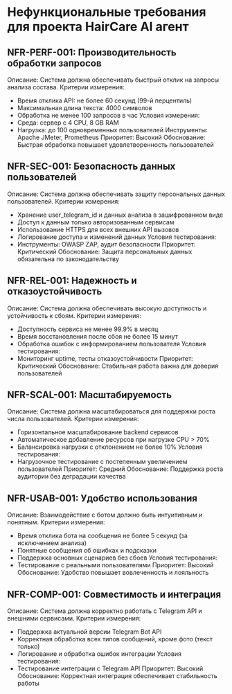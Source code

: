 # Нефункциональные требования для проекта HairCare AI агент

## NFR-PERF-001: Производительность обработки запросов
Описание: Система должна обеспечивать быстрый отклик на запросы анализа состава.
Критерии измерения:
- Время отклика API: не более 60 секунд (99-й перцентиль)
- Максимальная длина текста: 4000 символов
- Обработка не менее 100 запросов в час
Условия измерения:
- Среда: сервер с 4 CPU, 8 GB RAM
- Нагрузка: до 100 одновременных пользователей
Инструменты: Apache JMeter, Prometheus
Приоритет: Высокий
Обоснование: Быстрая обработка повышает удовлетворенность пользователей

## NFR-SEC-001: Безопасность данных пользователей
Описание: Система должна обеспечивать защиту персональных данных пользователей.
Критерии измерения:
- Хранение user_telegram_id и данных анализа в зашифрованном виде
- Доступ к данным только авторизованным сервисам
- Использование HTTPS для всех внешних API вызовов
- Логирование доступа и изменений данных
Условия тестирования:
- Инструменты: OWASP ZAP, аудит безопасности
Приоритет: Критический
Обоснование: Защита персональных данных обязательна по законодательству

## NFR-REL-001: Надежность и отказоустойчивость
Описание: Система должна обеспечивать высокую доступность и устойчивость к сбоям.
Критерии измерения:
- Доступность сервиса не менее 99.9% в месяц
- Время восстановления после сбоя не более 15 минут
- Обработка ошибок с информированием пользователя
Условия тестирования:
- Мониторинг uptime, тесты отказоустойчивости
Приоритет: Критический
Обоснование: Стабильная работа важна для доверия пользователей

## NFR-SCAL-001: Масштабируемость
Описание: Система должна масштабироваться для поддержки роста числа пользователей.
Критерии измерения:
- Горизонтальное масштабирование backend сервисов
- Автоматическое добавление ресурсов при нагрузке CPU > 70%
- Балансировка нагрузки с отклонением не более 10%
Условия тестирования:
- Нагрузочное тестирование с постепенным увеличением пользователей
Приоритет: Средний
Обоснование: Поддержка роста аудитории без деградации качества

## NFR-USAB-001: Удобство использования
Описание: Взаимодействие с ботом должно быть интуитивным и понятным.
Критерии измерения:
- Время отклика бота на сообщения не более 5 секунд (за исключением анализа)
- Понятные сообщения об ошибках и подсказки
- Поддержка основных сценариев без сбоев
Условия тестирования:
- Тестирование с реальными пользователями
Приоритет: Высокий
Обоснование: Удобство повышает вовлеченность и лояльность

## NFR-COMP-001: Совместимость и интеграция
Описание: Система должна корректно работать с Telegram API и внешними сервисами.
Критерии измерения:
- Поддержка актуальной версии Telegram Bot API
- Корректная обработка всех типов сообщений, кроме фото (текст только)
- Логирование и обработка ошибок интеграции
Условия тестирования:
- Тестирование интеграции с Telegram API
Приоритет: Высокий
Обоснование: Корректная интеграция обеспечивает стабильность работы
